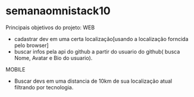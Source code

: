 # semanaomnistack10

Principais objetivos do projeto:
WEB
- cadastrar dev em uma certa localização[usando a localização forncida pelo browser]
- buscar infos pela api do github a partir do usuario do github( busca Nome, Avatar e Bio do usuario).

MOBILE
- Buscar devs em uma distancia de 10km de sua localização atual filtrando por tecnologia.


